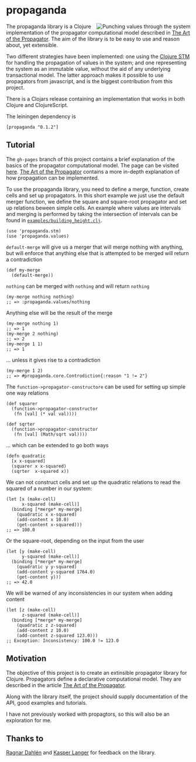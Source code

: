 # propaganda

<img src="https://raw.github.com/tgk/propaganda/master/doc/propaganda.png" alt="Punching values through the system" title="Propaganda" align="right" />

The propaganda library is a Clojure implementation of the propagator computational model described in [The Art of the Propagator](http://dspace.mit.edu/handle/1721.1/44215). The aim of the library is to be easy to use and reason about, yet extensible.

Two different strategies have been implemented: one using the [Clojure STM](http://clojure.org/refs) for handling the propagation of values in the system; and one representing the system as an immutable value, without the aid of any underlying transactional model. The latter approach makes it possible to use propagators from javascript, and is the biggest contribution from this project.

There is a Clojars release containing an implementation that works in both Clojure and ClojureScript.

The leiningen dependency is

    [propaganda "0.1.2"]

## Tutorial

The `gh-pages` branch of this project contains a brief explanation of the basics of the propagator computational model. The page can be visited [here](http://tgk.github.io/propaganda/). [The Art of the Propagator](http://dspace.mit.edu/handle/1721.1/44215) contains a more in-depth explanation of how propagation can be implemented.

To use the propaganda library, you need to define a merge, function, create cells and set up propagators. In this short example we just use the default merger function, we define the square and square-root propagator and set up relations beween simple cells. An example where values are intervals and merging is performed by taking the intersection of intervals can be found in [`examples/building_height.clj`](https://github.com/tgk/propaganda/blob/master/examples/building_height.clj).


```
(use 'propaganda.stm)
(use 'propaganda.values)
```

`default-merge` will give us a merger that will merge
nothing with anything, but will enforce that anything else
that is attempted to be merged will return a contradiction
```
(def my-merge
  (default-merge))
```

`nothing` can be merged with `nothing` and will return `nothing`
```
(my-merge nothing nothing)
;; => :propaganda.values/nothing
```

Anything else will be the result of the merge
```
(my-merge nothing 1)
;; => 1
(my-merge 2 nothing)
;; => 2
(my-merge 1 1)
;; => 1
```

... unless it gives rise to a contradiction
```
(my-merge 1 2)
;; => #propaganda.core.Controdiction{:reason "1 != 2"}
```

The `function->propagator-constructore` can be used for setting up
simple one way relations
```
(def squarer
  (function->propagator-constructor
   (fn [val] (* val val))))

(def sqrter
  (function->propagator-constructor
   (fn [val] (Math/sqrt val))))
```

... which can be extended to go both ways
```
(defn quadratic
  [x x-squared]
  (squarer x x-squared)
  (sqrter  x-squared x))
```

We can not construct cells and set up the quadratic relations to read
the squared of a number in our system:
```
(let [x (make-cell)
      x-squared (make-cell)]
  (binding [*merge* my-merge]
    (quadratic x x-squared)
    (add-content x 10.0)
    (get-content x-squared)))
;; => 100.0
```

Or the square-root, depending on the input from the user
```
(let [y (make-cell)
      y-squared (make-cell)]
  (binding [*merge* my-merge]
    (quadratic y y-squared)
    (add-content y-squared 1764.0)
    (get-content y)))
;; => 42.0
```

We will be warned of any inconsistencies in our system when adding
content
```
(let [z (make-cell)
      z-squared (make-cell)]
  (binding [*merge* my-merge]
    (quadratic z z-squared)
    (add-content z 10.0)
    (add-content z-squared 123.0)))
;; Exception: Inconsistency: 100.0 != 123.0
```

## Motivation

The objective of this project is to create an extinsible propagator library for Clojure. Propagators define a declarative computational model. They are described in the article [The Art of the Propagator](http://dspace.mit.edu/handle/1721.1/44215).

Along with the library itself, the project should supply documentation of the API, good examples and tutorials.

I have not previously worked with propagtors, so this will also be an exploration for me.

## Thanks to

[Ragnar Dahlén](https://github.com/ragnard/) and [Kasper Langer](https://github.com/kasperlanger) for feedback on the library.
